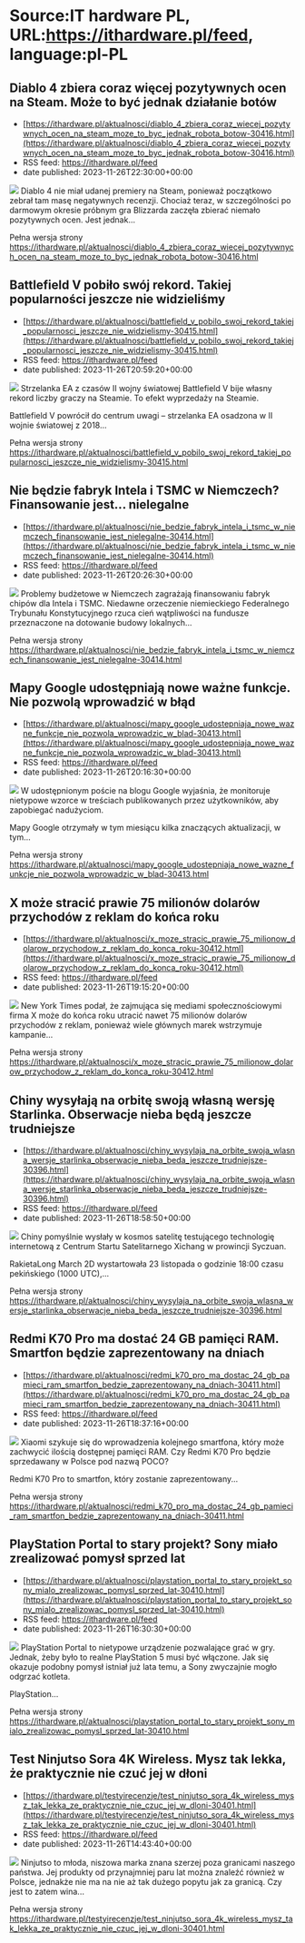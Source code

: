 # Source:IT hardware PL, URL:https://ithardware.pl/feed, language:pl-PL

## Diablo 4 zbiera coraz więcej pozytywnych ocen na Steam. Może to być jednak działanie botów
 - [https://ithardware.pl/aktualnosci/diablo_4_zbiera_coraz_wiecej_pozytywnych_ocen_na_steam_moze_to_byc_jednak_robota_botow-30416.html](https://ithardware.pl/aktualnosci/diablo_4_zbiera_coraz_wiecej_pozytywnych_ocen_na_steam_moze_to_byc_jednak_robota_botow-30416.html)
 - RSS feed: https://ithardware.pl/feed
 - date published: 2023-11-26T22:30:00+00:00

<img src="https://ithardware.pl/artykuly/min/30416_1.jpg" />            Diablo 4 nie miał udanej premiery na Steam, ponieważ początkowo zebrał tam masę negatywnych recenzji. Chociaż teraz, w szczeg&oacute;lności po darmowym okresie pr&oacute;bnym gra Blizzarda zaczęła zbierać niemało pozytywnych ocen. Jest jednak...
            <p>Pełna wersja strony <a href="https://ithardware.pl/aktualnosci/diablo_4_zbiera_coraz_wiecej_pozytywnych_ocen_na_steam_moze_to_byc_jednak_robota_botow-30416.html">https://ithardware.pl/aktualnosci/diablo_4_zbiera_coraz_wiecej_pozytywnych_ocen_na_steam_moze_to_byc_jednak_robota_botow-30416.html</a></p>

## Battlefield V pobiło swój rekord. Takiej popularności jeszcze nie widzieliśmy
 - [https://ithardware.pl/aktualnosci/battlefield_v_pobilo_swoj_rekord_takiej_popularnosci_jeszcze_nie_widzielismy-30415.html](https://ithardware.pl/aktualnosci/battlefield_v_pobilo_swoj_rekord_takiej_popularnosci_jeszcze_nie_widzielismy-30415.html)
 - RSS feed: https://ithardware.pl/feed
 - date published: 2023-11-26T20:59:20+00:00

<img src="https://ithardware.pl/artykuly/min/30415_1.jpg" />            Strzelanka EA z czas&oacute;w II wojny światowej Battlefield V bije własny rekord liczby graczy na Steamie. To efekt wyprzedaży na Steamie.

Battlefield V powr&oacute;cił do centrum uwagi &ndash; strzelanka EA osadzona w II wojnie światowej z 2018...
            <p>Pełna wersja strony <a href="https://ithardware.pl/aktualnosci/battlefield_v_pobilo_swoj_rekord_takiej_popularnosci_jeszcze_nie_widzielismy-30415.html">https://ithardware.pl/aktualnosci/battlefield_v_pobilo_swoj_rekord_takiej_popularnosci_jeszcze_nie_widzielismy-30415.html</a></p>

## Nie będzie fabryk Intela i TSMC w Niemczech? Finansowanie jest... nielegalne
 - [https://ithardware.pl/aktualnosci/nie_bedzie_fabryk_intela_i_tsmc_w_niemczech_finansowanie_jest_nielegalne-30414.html](https://ithardware.pl/aktualnosci/nie_bedzie_fabryk_intela_i_tsmc_w_niemczech_finansowanie_jest_nielegalne-30414.html)
 - RSS feed: https://ithardware.pl/feed
 - date published: 2023-11-26T20:26:30+00:00

<img src="https://ithardware.pl/artykuly/min/30414_1.jpg" />            Problemy budżetowe w Niemczech zagrażają finansowaniu fabryk chip&oacute;w dla Intela i TSMC. Niedawne orzeczenie niemieckiego Federalnego Trybunału Konstytucyjnego rzuca cień wątpliwości na fundusze przeznaczone na dotowanie budowy lokalnych...
            <p>Pełna wersja strony <a href="https://ithardware.pl/aktualnosci/nie_bedzie_fabryk_intela_i_tsmc_w_niemczech_finansowanie_jest_nielegalne-30414.html">https://ithardware.pl/aktualnosci/nie_bedzie_fabryk_intela_i_tsmc_w_niemczech_finansowanie_jest_nielegalne-30414.html</a></p>

## Mapy Google udostępniają nowe ważne funkcje. Nie pozwolą wprowadzić w błąd
 - [https://ithardware.pl/aktualnosci/mapy_google_udostepniaja_nowe_wazne_funkcje_nie_pozwola_wprowadzic_w_blad-30413.html](https://ithardware.pl/aktualnosci/mapy_google_udostepniaja_nowe_wazne_funkcje_nie_pozwola_wprowadzic_w_blad-30413.html)
 - RSS feed: https://ithardware.pl/feed
 - date published: 2023-11-26T20:16:30+00:00

<img src="https://ithardware.pl/artykuly/min/30413_1.jpg" />            W udostępnionym&nbsp;poście na blogu Google wyjaśnia, że monitoruje nietypowe wzorce w treściach publikowanych przez użytkownik&oacute;w, aby zapobiegać nadużyciom.

Mapy Google otrzymały w tym miesiącu kilka znaczących aktualizacji, w tym...
            <p>Pełna wersja strony <a href="https://ithardware.pl/aktualnosci/mapy_google_udostepniaja_nowe_wazne_funkcje_nie_pozwola_wprowadzic_w_blad-30413.html">https://ithardware.pl/aktualnosci/mapy_google_udostepniaja_nowe_wazne_funkcje_nie_pozwola_wprowadzic_w_blad-30413.html</a></p>

## X może stracić prawie 75 milionów dolarów przychodów z reklam do końca roku
 - [https://ithardware.pl/aktualnosci/x_moze_stracic_prawie_75_milionow_dolarow_przychodow_z_reklam_do_konca_roku-30412.html](https://ithardware.pl/aktualnosci/x_moze_stracic_prawie_75_milionow_dolarow_przychodow_z_reklam_do_konca_roku-30412.html)
 - RSS feed: https://ithardware.pl/feed
 - date published: 2023-11-26T19:15:20+00:00

<img src="https://ithardware.pl/artykuly/min/30412_1.jpg" />            New York Times podał, że&nbsp;zajmująca się mediami społecznościowymi firma X może do końca roku utracić nawet 75 milion&oacute;w dolar&oacute;w przychod&oacute;w z reklam, ponieważ wiele gł&oacute;wnych marek wstrzymuje kampanie...
            <p>Pełna wersja strony <a href="https://ithardware.pl/aktualnosci/x_moze_stracic_prawie_75_milionow_dolarow_przychodow_z_reklam_do_konca_roku-30412.html">https://ithardware.pl/aktualnosci/x_moze_stracic_prawie_75_milionow_dolarow_przychodow_z_reklam_do_konca_roku-30412.html</a></p>

## Chiny wysyłają na orbitę swoją własną wersję Starlinka. Obserwacje nieba będą jeszcze trudniejsze
 - [https://ithardware.pl/aktualnosci/chiny_wysylaja_na_orbite_swoja_wlasna_wersje_starlinka_obserwacje_nieba_beda_jeszcze_trudniejsze-30396.html](https://ithardware.pl/aktualnosci/chiny_wysylaja_na_orbite_swoja_wlasna_wersje_starlinka_obserwacje_nieba_beda_jeszcze_trudniejsze-30396.html)
 - RSS feed: https://ithardware.pl/feed
 - date published: 2023-11-26T18:58:50+00:00

<img src="https://ithardware.pl/artykuly/min/30396_1.jpg" />            Chiny pomyślnie wysłały w kosmos satelitę testującego technologię internetową z Centrum Startu Satelitarnego Xichang w prowincji Syczuan.

RakietaLong March 2D&nbsp;wystartowała 23 listopada o godzinie 18:00 czasu pekińskiego (1000 UTC),...
            <p>Pełna wersja strony <a href="https://ithardware.pl/aktualnosci/chiny_wysylaja_na_orbite_swoja_wlasna_wersje_starlinka_obserwacje_nieba_beda_jeszcze_trudniejsze-30396.html">https://ithardware.pl/aktualnosci/chiny_wysylaja_na_orbite_swoja_wlasna_wersje_starlinka_obserwacje_nieba_beda_jeszcze_trudniejsze-30396.html</a></p>

## Redmi K70 Pro ma dostać 24 GB pamięci RAM. Smartfon będzie zaprezentowany na dniach
 - [https://ithardware.pl/aktualnosci/redmi_k70_pro_ma_dostac_24_gb_pamieci_ram_smartfon_bedzie_zaprezentowany_na_dniach-30411.html](https://ithardware.pl/aktualnosci/redmi_k70_pro_ma_dostac_24_gb_pamieci_ram_smartfon_bedzie_zaprezentowany_na_dniach-30411.html)
 - RSS feed: https://ithardware.pl/feed
 - date published: 2023-11-26T18:37:16+00:00

<img src="https://ithardware.pl/artykuly/min/30411_1.jpg" />            Xiaomi szykuje się do wprowadzenia kolejnego smartfona, kt&oacute;ry może zachwycić ilością dostępnej pamięci RAM. Czy Redmi K70 Pro będzie sprzedawany w Polsce pod nazwą POCO?

Redmi K70 Pro to smartfon, kt&oacute;ry zostanie zaprezentowany...
            <p>Pełna wersja strony <a href="https://ithardware.pl/aktualnosci/redmi_k70_pro_ma_dostac_24_gb_pamieci_ram_smartfon_bedzie_zaprezentowany_na_dniach-30411.html">https://ithardware.pl/aktualnosci/redmi_k70_pro_ma_dostac_24_gb_pamieci_ram_smartfon_bedzie_zaprezentowany_na_dniach-30411.html</a></p>

## PlayStation Portal to stary projekt? Sony miało zrealizować pomysł sprzed lat
 - [https://ithardware.pl/aktualnosci/playstation_portal_to_stary_projekt_sony_mialo_zrealizowac_pomysl_sprzed_lat-30410.html](https://ithardware.pl/aktualnosci/playstation_portal_to_stary_projekt_sony_mialo_zrealizowac_pomysl_sprzed_lat-30410.html)
 - RSS feed: https://ithardware.pl/feed
 - date published: 2023-11-26T16:30:30+00:00

<img src="https://ithardware.pl/artykuly/min/30410_1.jpg" />            PlayStation Portal to nietypowe urządzenie pozwalające grać w gry. Jednak, żeby było to realne PlayStation 5 musi być włączone. Jak się okazuje podobny pomysł istniał już lata temu, a Sony zwyczajnie mogło odgrzać kotleta.

PlayStation...
            <p>Pełna wersja strony <a href="https://ithardware.pl/aktualnosci/playstation_portal_to_stary_projekt_sony_mialo_zrealizowac_pomysl_sprzed_lat-30410.html">https://ithardware.pl/aktualnosci/playstation_portal_to_stary_projekt_sony_mialo_zrealizowac_pomysl_sprzed_lat-30410.html</a></p>

## Test Ninjutso Sora 4K Wireless. Mysz tak lekka, że praktycznie nie czuć jej w dłoni
 - [https://ithardware.pl/testyirecenzje/test_ninjutso_sora_4k_wireless_mysz_tak_lekka_ze_praktycznie_nie_czuc_jej_w_dloni-30401.html](https://ithardware.pl/testyirecenzje/test_ninjutso_sora_4k_wireless_mysz_tak_lekka_ze_praktycznie_nie_czuc_jej_w_dloni-30401.html)
 - RSS feed: https://ithardware.pl/feed
 - date published: 2023-11-26T14:43:40+00:00

<img src="https://ithardware.pl/artykuly/min/30401_1.png" />            Ninjutso to młoda, niszowa marka znana szerzej poza granicami naszego państwa. Jej produkty od przynajmniej paru lat można znaleźć r&oacute;wnież w Polsce, jednakże nie ma na nie aż tak dużego popytu jak za granicą. Czy jest to zatem wina...
            <p>Pełna wersja strony <a href="https://ithardware.pl/testyirecenzje/test_ninjutso_sora_4k_wireless_mysz_tak_lekka_ze_praktycznie_nie_czuc_jej_w_dloni-30401.html">https://ithardware.pl/testyirecenzje/test_ninjutso_sora_4k_wireless_mysz_tak_lekka_ze_praktycznie_nie_czuc_jej_w_dloni-30401.html</a></p>

